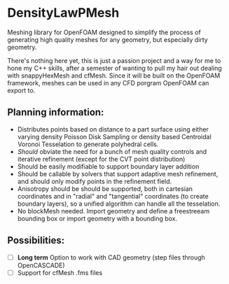 # DensityLawPMesh
Meshing library for OpenFOAM designed to simplify the process of generating high quality meshes for any geometry, but especially dirty geometry.

There's nothing here yet, this is just a passion project and a way for me to hone my C++ skills, after a semester of wanting to pull my hair out dealing with snappyHexMesh and cfMesh.
Since it will be built on the OpenFOAM framework, meshes can be used in any CFD porgram OpenFOAM can export to.

## Planning information:
- Distributes points based on distance to a part surface using either varying density Poisson Disk Sampling or density based Centroidal Voronoi Tesselation to generate polyhedral cells.
- _Should_ obviate the need for a bunch of mesh quality controls and iterative refinement (except for the CVT point distribution)
- Should be easily modifiable to support boundary layer addition
- Should be callable by solvers that support adaptive mesh refinement, and should only modify points in the refinement field.
- Anisotropy should be should be supported, both in cartesian coordinates and in "radial" and "tangential" coordinates (to create boundary layers), so a unified algorithm can handle all the tesselation.
- No blockMesh needed. Import geometry and define a freestreeam bounding box or import geometry with a bounding box.

## Possibilities:
 - [ ] **Long term** Option to work with CAD geometry (step files through OpenCASCADE)
 - [ ] Support for cfMesh .fms files
